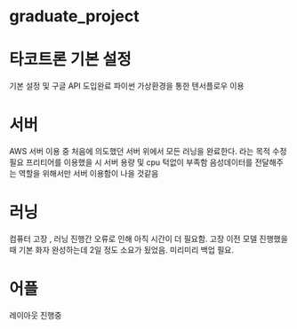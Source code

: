 # graduate_project


# 타코트론 기본 설정
 기본 설정 및 구글 API 도입완료
 파이썬 가상환경을 통한 텐서플로우 이용
 
 
# 서버
AWS 서버 이용 중 처음에 의도했던 서버 위에서 모든 러닝을 완료한다.
라는 목적 수정 필요 
프리티어를 이용했을 시 서버 용량 및 cpu 턱없이 부족함
음성데이터를 전달해주는 역할을 위해서만 서버 이용함이 나을 것같음

# 러닝 

 컴퓨터 고장 , 러닝 진행간 오류로 인해 
 아직 시간이 더 필요함.
 고장 이전 모델 진행했을 때 기본 화자 완성하는데 
 2일 정도 소요가 됬었음.
 미리미리 백업 필요.

# 어플 

 레이아웃 진행중
